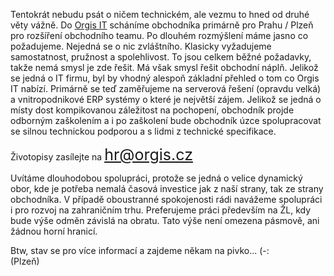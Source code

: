 Tentokrát nebudu psát o ničem technickém, ale vezmu to hned od druhé věty vážně. Do [Orgis IT](http://www.orgis.cz/) scháníme obchodníka primárně pro Prahu / Plzeň pro rozšíření obchodního teamu. Po dlouhém rozmýšlení máme jasno co požadujeme. Nejedná se o nic zvláštního. Klasicky vyžadujeme samostatnost, pružnost a spolehlivost. To jsou celkem běžné požadavky, takže nemá smysl je zde řešit. Má však smysl řešit obchodní náplň. Jelikož se jedná o IT firmu, byl by vhodný alespoň základní přehled o tom co Orgis IT nabízí. Primárně se teď zaměřujeme na serverová řešení (opravdu velká) a vnitropodnikové ERP systémy o které je největší zájem. Jelikož se jedná o místy dost kompikovanou záležitost na pochopení, obchodník projde odborným zaškolením a i po zaškolení bude obchodník úzce spolupracovat se silnou technickou podporou a s lidmi z technické specifikace.

Životopisy zasílejte na <span style="font-size:25px"><a href="mailto:hr@orgis.cz">hr@orgis.cz</a></span>

Uvítáme dlouhodobou spolupráci, protože se jedná o velice dynamický obor, kde je potřeba nemalá časová investice jak z naší strany, tak ze strany obchodníka. V případě oboustranné spokojenosti rádi navážeme spolupráci i pro rozvoj na zahraničním trhu. Preferujeme práci především na ŽL, kdy bude výše odměn závislá na obratu. Tato výše není omezena pásmově, ani žádnou horní hranicí.

Btw, stav se pro více informací a zajdeme někam na pivko... (-:
<br>
(Plzeň)